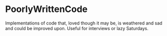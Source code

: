 PoorlyWrittenCode
=================

Implementations of code that, loved though it may be, is weathered and sad and could be improved upon. Useful for interviews or lazy Saturdays.
